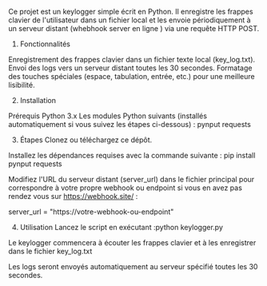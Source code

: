 Ce projet est un keylogger simple écrit en Python. Il enregistre les frappes clavier de l'utilisateur dans un fichier local et les envoie périodiquement à un serveur distant (whebhook server en ligne ) via une requête HTTP POST.

1. Fonctionnalités

Enregistrement des frappes clavier dans un fichier texte local (key_log.txt).
Envoi des logs vers un serveur distant toutes les 30 secondes.
Formatage des touches spéciales (espace, tabulation, entrée, etc.) pour une meilleure lisibilité.

2. Installation

Prérequis
Python 3.x
Les modules Python suivants (installés automatiquement si vous suivez les étapes ci-dessous) :
pynput
requests

3. Étapes
Clonez ou téléchargez ce dépôt.

Installez les dépendances requises avec la commande suivante :
pip install pynput requests

Modifiez l'URL du serveur distant (server_url) dans le fichier principal pour correspondre à votre propre webhook ou endpoint si vous en avez pas rendez vous sur https://webhook.site/  :

server_url = "https://votre-webhook-ou-endpoint"


4. Utilisation
Lancez le script en exécutant :python keylogger.py

Le keylogger commencera à écouter les frappes clavier et à les enregistrer dans le fichier key_log.txt

Les logs seront envoyés automatiquement au serveur spécifié toutes les 30 secondes.


